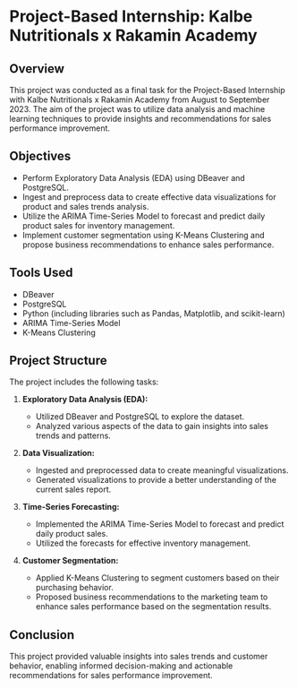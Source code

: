 # Project-Based Internship: Kalbe Nutritionals x Rakamin Academy

## Overview

This project was conducted as a final task for the Project-Based Internship with Kalbe Nutritionals x Rakamin Academy from August to September 2023. The aim of the project was to utilize data analysis and machine learning techniques to provide insights and recommendations for sales performance improvement.

## Objectives

- Perform Exploratory Data Analysis (EDA) using DBeaver and PostgreSQL.
- Ingest and preprocess data to create effective data visualizations for product and sales trends analysis.
- Utilize the ARIMA Time-Series Model to forecast and predict daily product sales for inventory management.
- Implement customer segmentation using K-Means Clustering and propose business recommendations to enhance sales performance.

## Tools Used

- DBeaver
- PostgreSQL
- Python (including libraries such as Pandas, Matplotlib, and scikit-learn)
- ARIMA Time-Series Model
- K-Means Clustering

## Project Structure

The project includes the following tasks:

1. **Exploratory Data Analysis (EDA):** 
   - Utilized DBeaver and PostgreSQL to explore the dataset.
   - Analyzed various aspects of the data to gain insights into sales trends and patterns.

2. **Data Visualization:**
   - Ingested and preprocessed data to create meaningful visualizations.
   - Generated visualizations to provide a better understanding of the current sales report.

3. **Time-Series Forecasting:**
   - Implemented the ARIMA Time-Series Model to forecast and predict daily product sales.
   - Utilized the forecasts for effective inventory management.

4. **Customer Segmentation:**
   - Applied K-Means Clustering to segment customers based on their purchasing behavior.
   - Proposed business recommendations to the marketing team to enhance sales performance based on the segmentation results.

## Conclusion

This project provided valuable insights into sales trends and customer behavior, enabling informed decision-making and actionable recommendations for sales performance improvement.
